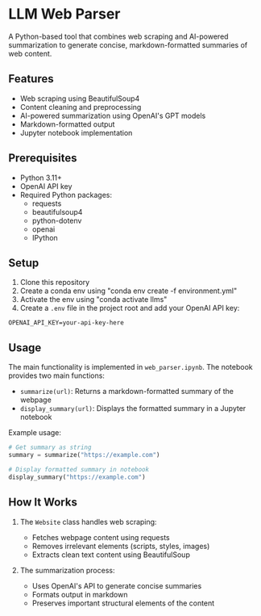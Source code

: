 # LLM Web Parser

A Python-based tool that combines web scraping and AI-powered summarization to generate concise, markdown-formatted summaries of web content.

## Features

- Web scraping using BeautifulSoup4
- Content cleaning and preprocessing
- AI-powered summarization using OpenAI's GPT models
- Markdown-formatted output
- Jupyter notebook implementation

## Prerequisites

- Python 3.11+
- OpenAI API key
- Required Python packages:
  - requests
  - beautifulsoup4
  - python-dotenv
  - openai
  - IPython

## Setup

1. Clone this repository
2. Create a conda env using "conda env create -f environment.yml"
3. Activate the env using "conda activate llms"
4. Create a `.env` file in the project root and add your OpenAI API key:
```
OPENAI_API_KEY=your-api-key-here
```

## Usage

The main functionality is implemented in `web_parser.ipynb`. The notebook provides two main functions:

- `summarize(url)`: Returns a markdown-formatted summary of the webpage
- `display_summary(url)`: Displays the formatted summary in a Jupyter notebook

Example usage:
```python
# Get summary as string
summary = summarize("https://example.com")

# Display formatted summary in notebook
display_summary("https://example.com")
```

## How It Works

1. The `Website` class handles web scraping:
   - Fetches webpage content using requests
   - Removes irrelevant elements (scripts, styles, images)
   - Extracts clean text content using BeautifulSoup

2. The summarization process:
   - Uses OpenAI's API to generate concise summaries
   - Formats output in markdown
   - Preserves important structural elements of the content

